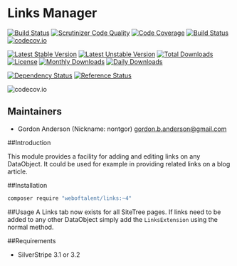 # Links Manager
[![Build Status](https://travis-ci.org/gordonbanderson/Silverstripe-Links-Module.svg?branch=master)](https://travis-ci.org/gordonbanderson/Silverstripe-Links-Module)
[![Scrutinizer Code Quality](https://scrutinizer-ci.com/g/gordonbanderson/Silverstripe-Links-Module/badges/quality-score.png?b=master)](https://scrutinizer-ci.com/g/gordonbanderson/Silverstripe-Links-Module/?branch=master)
[![Code Coverage](https://scrutinizer-ci.com/g/gordonbanderson/Silverstripe-Links-Module/badges/coverage.png?b=master)](https://scrutinizer-ci.com/g/gordonbanderson/Silverstripe-Links-Module/?branch=master)
[![Build Status](https://scrutinizer-ci.com/g/gordonbanderson/Silverstripe-Links-Module/badges/build.png?b=master)](https://scrutinizer-ci.com/g/gordonbanderson/Silverstripe-Links-Module/build-status/master)
[![codecov.io](https://codecov.io/github/gordonbanderson/Silverstripe-Links-Module/coverage.svg?branch=master)](https://codecov.io/github/gordonbanderson/Silverstripe-Links-Module?branch=master)

[![Latest Stable Version](https://poser.pugx.org/weboftalent/links/version)](https://packagist.org/packages/weboftalent/links)
[![Latest Unstable Version](https://poser.pugx.org/weboftalent/links/v/unstable)](//packagist.org/packages/weboftalent/links)
[![Total Downloads](https://poser.pugx.org/weboftalent/links/downloads)](https://packagist.org/packages/weboftalent/links)
[![License](https://poser.pugx.org/weboftalent/links/license)](https://packagist.org/packages/weboftalent/links)
[![Monthly Downloads](https://poser.pugx.org/weboftalent/links/d/monthly)](https://packagist.org/packages/weboftalent/links)
[![Daily Downloads](https://poser.pugx.org/weboftalent/links/d/daily)](https://packagist.org/packages/weboftalent/links)

[![Dependency Status](https://www.versioneye.com/php/weboftalent:links/badge.svg)](https://www.versioneye.com/php/weboftalent:links)
[![Reference Status](https://www.versioneye.com/php/weboftalent:links/reference_badge.svg?style=flat)](https://www.versioneye.com/php/weboftalent:links/references)

![codecov.io](https://codecov.io/github/gordonbanderson/Silverstripe-Links-Module/branch.svg?branch=master)

## Maintainers

* Gordon Anderson (Nickname: nontgor)
	<gordon.b.anderson@gmail.com>

##Introduction

This module provides a facility for adding and editing links on any DataObject.
It could be used for example in providing related links on a blog article.
 
##Installation
```bash
composer require "weboftalent/links:~4"
```
##Usage
A Links tab now exists for all SiteTree pages.  If links need to be added to any
other DataObject simply add the `LinksExtension` using the normal method.

##Requirements
* SilverStripe 3.1 or 3.2
